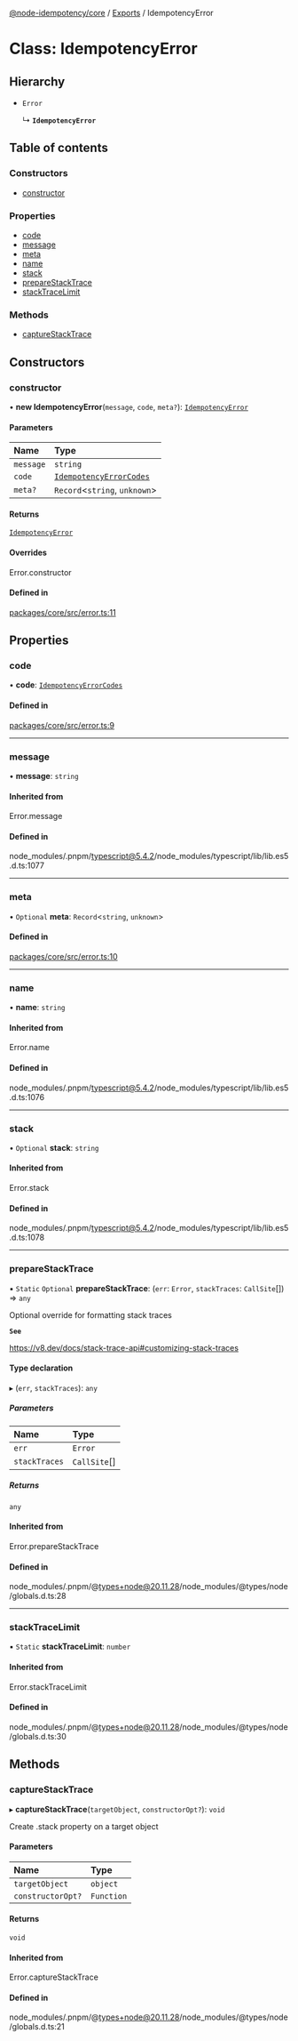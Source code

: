 [@node-idempotency/core](../README.md) / [Exports](../modules.md) / IdempotencyError

# Class: IdempotencyError

## Hierarchy

- `Error`

  ↳ **`IdempotencyError`**

## Table of contents

### Constructors

- [constructor](IdempotencyError.md#constructor)

### Properties

- [code](IdempotencyError.md#code)
- [message](IdempotencyError.md#message)
- [meta](IdempotencyError.md#meta)
- [name](IdempotencyError.md#name)
- [stack](IdempotencyError.md#stack)
- [prepareStackTrace](IdempotencyError.md#preparestacktrace)
- [stackTraceLimit](IdempotencyError.md#stacktracelimit)

### Methods

- [captureStackTrace](IdempotencyError.md#capturestacktrace)

## Constructors

### constructor

• **new IdempotencyError**(`message`, `code`, `meta?`): [`IdempotencyError`](IdempotencyError.md)

#### Parameters

| Name | Type |
| :------ | :------ |
| `message` | `string` |
| `code` | [`IdempotencyErrorCodes`](../enums/IdempotencyErrorCodes.md) |
| `meta?` | `Record`\<`string`, `unknown`\> |

#### Returns

[`IdempotencyError`](IdempotencyError.md)

#### Overrides

Error.constructor

#### Defined in

[packages/core/src/error.ts:11](https://github.com/mahendraHegde/idempotent-http/blob/865df0d/packages/core/src/error.ts#L11)

## Properties

### code

• **code**: [`IdempotencyErrorCodes`](../enums/IdempotencyErrorCodes.md)

#### Defined in

[packages/core/src/error.ts:9](https://github.com/mahendraHegde/idempotent-http/blob/865df0d/packages/core/src/error.ts#L9)

___

### message

• **message**: `string`

#### Inherited from

Error.message

#### Defined in

node_modules/.pnpm/typescript@5.4.2/node_modules/typescript/lib/lib.es5.d.ts:1077

___

### meta

• `Optional` **meta**: `Record`\<`string`, `unknown`\>

#### Defined in

[packages/core/src/error.ts:10](https://github.com/mahendraHegde/idempotent-http/blob/865df0d/packages/core/src/error.ts#L10)

___

### name

• **name**: `string`

#### Inherited from

Error.name

#### Defined in

node_modules/.pnpm/typescript@5.4.2/node_modules/typescript/lib/lib.es5.d.ts:1076

___

### stack

• `Optional` **stack**: `string`

#### Inherited from

Error.stack

#### Defined in

node_modules/.pnpm/typescript@5.4.2/node_modules/typescript/lib/lib.es5.d.ts:1078

___

### prepareStackTrace

▪ `Static` `Optional` **prepareStackTrace**: (`err`: `Error`, `stackTraces`: `CallSite`[]) => `any`

Optional override for formatting stack traces

**`See`**

https://v8.dev/docs/stack-trace-api#customizing-stack-traces

#### Type declaration

▸ (`err`, `stackTraces`): `any`

##### Parameters

| Name | Type |
| :------ | :------ |
| `err` | `Error` |
| `stackTraces` | `CallSite`[] |

##### Returns

`any`

#### Inherited from

Error.prepareStackTrace

#### Defined in

node_modules/.pnpm/@types+node@20.11.28/node_modules/@types/node/globals.d.ts:28

___

### stackTraceLimit

▪ `Static` **stackTraceLimit**: `number`

#### Inherited from

Error.stackTraceLimit

#### Defined in

node_modules/.pnpm/@types+node@20.11.28/node_modules/@types/node/globals.d.ts:30

## Methods

### captureStackTrace

▸ **captureStackTrace**(`targetObject`, `constructorOpt?`): `void`

Create .stack property on a target object

#### Parameters

| Name | Type |
| :------ | :------ |
| `targetObject` | `object` |
| `constructorOpt?` | `Function` |

#### Returns

`void`

#### Inherited from

Error.captureStackTrace

#### Defined in

node_modules/.pnpm/@types+node@20.11.28/node_modules/@types/node/globals.d.ts:21
